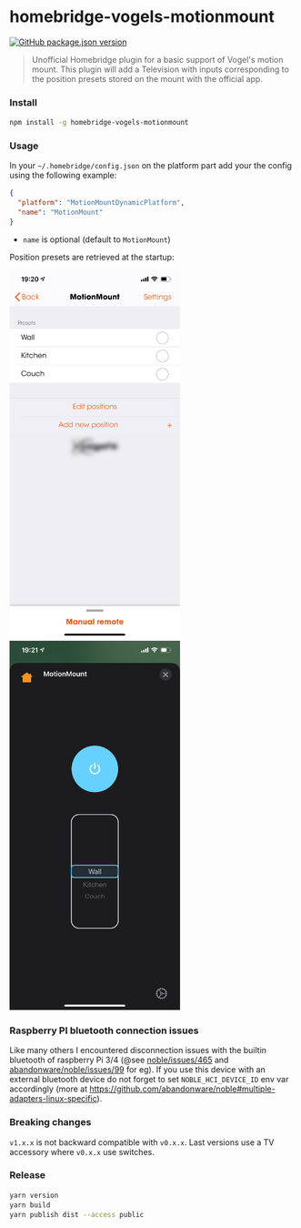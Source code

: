 # homebridge-vogels-motionmount

[![GitHub package.json version](https://img.shields.io/github/package-json/v/howm/homebridge-vogels-motionmount)](https://www.npmjs.com/package/@howm/homebridge-vogels-motionmount)

> Unofficial Homebridge plugin for a basic support of Vogel's motion mount. This plugin will add a Television with inputs corresponding to the position presets stored on the mount with the official app.

### Install

```bash
npm install -g homebridge-vogels-motionmount 
```

### Usage

In your `~/.homebridge/config.json` on the platform part add your the config using the following example:

```json
{
  "platform": "MotionMountDynamicPlatform",
  "name": "MotionMount"
}
```

- `name` is optional (default to `MotionMount`)
 
Position presets are retrieved at the startup: 
 
 ![Alt text](screens/motionmount-app.png?raw=true "Motion mount official app") ![Alt text](screens/tv-accessory.png?raw=true "TV accessory")
 
### Raspberry PI bluetooth connection issues

Like many others I encountered disconnection issues with the builtin bluetooth of raspberry Pi 3/4 (@see [noble/issues/465](https://github.com/noble/noble/issues/465) and [abandonware/noble/issues/99](https://github.com/abandonware/noble/issues/99) for eg). If you use this device with an external bluetooth device do not forget to set `NOBLE_HCI_DEVICE_ID` env var accordingly (more at https://github.com/abandonware/noble#multiple-adapters-linux-specific).  

### Breaking changes

`v1.x.x` is not backward compatible with `v0.x.x`. Last versions use a TV accessory where `v0.x.x` use switches.

### Release

```bash
yarn version
yarn build
yarn publish dist --access public
```

